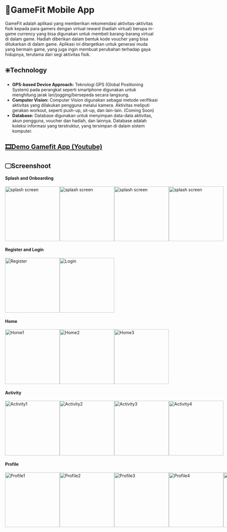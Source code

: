 # 📱GameFit Mobile App
GameFit adalah aplikasi yang memberikan rekomendasi aktivitas-aktivitas fisik kepada para gamers
dengan virtual reward (hadiah virtual) berupa in-game currency yang bisa digunakan untuk
membeli barang-barang virtual di dalam game. Hadiah diberikan dalam bentuk
kode voucher yang bisa ditukarkan di dalam game. Aplikasi ini ditargetkan untuk generasi
muda yang bermain game, yang juga ingin membuat perubahan terhadap gaya hidupnya,
terutama dari segi aktivitas fisik.

## ❇️Technology
- **GPS-based Device Approach:** Teknologi GPS (Global Positioning System)
pada perangkat seperti smartphone digunakan untuk menghitung jarak
lari/jogging/bersepeda secara langsung.
- **Computer Vision:** Computer Vision digunakan sebagai metode verifikasi
aktivitas yang dilakukan pengguna melalui kamera. Aktivitas meliputi gerakan
workout, seperti push-up, sit-up, dan lain-lain. (Coming Soon)
- **Database:** Database digunakan untuk menyimpan data-data aktivitas, akun pengguna,
voucher dan hadiah, dan lainnya. Database adalah koleksi informasi yang
terstruktur, yang tersimpan di dalam sistem komputer.

## [🎞️Demo Gamefit App (Youtube)](https://youtu.be/rHnLSsruLBA?si=cz4SuLkZ43p8C1Yq)

## 🖵Screenshoot
#### Splash and Onboarding
<div style="display: flex;">
  <img src="https://drive.google.com/uc?export=view&id=1Pw0XkCCjCbYKQfQ2s_iEyavPtURpkHdr" alt="splash screen" width="180"/>
  <img src="https://drive.google.com/uc?export=view&id=10mNQBq6cQHLDmfkHhDCfJvzKSEMLwCL9" alt="splash screen" width="180"/>
  <img src="https://drive.google.com/uc?export=view&id=1TOhjKarY_mCsHNOzfEADHgU3H3BalqZW" alt="splash screen" width="180"/>
  <img src="https://drive.google.com/uc?export=view&id=1hSegpjzuWURPf5KX5TDkXll0RoHLm1PN" alt="splash screen" width="180"/>
</div>

#### Register and Login
<div style="display: flex;">
  <img src="https://drive.google.com/uc?export=view&id=1w-elDjeYcaEXAP2R-WUsb5RnWEw6SEzh" alt="Register" width="180"/>
  <img src="https://drive.google.com/uc?export=view&id=1NSKub5zscpLHn6278esFsP2RS_0c6bjh" alt="Login" width="180"/>
</div>

#### Home
<div style="display: flex;">
  <img src="https://drive.google.com/uc?export=view&id=1__KfGwUbaO4ry7LWHXbHO5ncgvRVjtiP" alt="Home1" width="180"/>
  <img src="https://drive.google.com/uc?export=view&id=14ZmDo2CfqexENr4ATwg74r5uDs1pDo2m" alt="Home2" width="180"/>
  <img src="https://drive.google.com/uc?export=view&id=1K5MmGWQgFlzZnIMk3GndJjNs2O83RqJQ" alt="Home3" width="180"/>
</div>

#### Activity
<div style="display: flex;">
  <img src="https://drive.google.com/uc?export=view&id=1zIHtDTKf7kNvnQNRVDNq4YrqnZGMN-Me" alt="Activity1" width="180"/>
  <img src="https://drive.google.com/uc?export=view&id=1BlQ24Z3YJU4_t36vP7ZK4yU0_-0WEA2x" alt="Activity2" width="180"/>
  <img src="https://drive.google.com/uc?export=view&id=1h3o_GeRRIVidu1K8jToTW1vxKsjA4dMZ" alt="Activity3" width="180"/>
  <img src="https://drive.google.com/uc?export=view&id=131m3oDdYMRU8vTlvOM6idfLVCtmykZtH" alt="Activity4" width="180"/>
</div>

#### Profile
<div style="display: flex;">
  <img src="https://drive.google.com/uc?export=view&id=1kUVUcVpRjb1aRQlUietzkJbTL-LlUTEJ" alt="Profile1" width="180"/>
  <img src="https://drive.google.com/uc?export=view&id=1d33xZXWeLJUuExG8MrRxGtSpbXCIezhI" alt="Profile2" width="180"/>
  <img src="https://drive.google.com/uc?export=view&id=1rhKvsFjsVnpFcn1sOpaKJasl2NltD5Zr" alt="Profile3" width="180"/>
  <img src="https://drive.google.com/uc?export=view&id=1nbiVoPADNhL1awqgAbb4Zlf7T-qC-zpB" alt="Profile4" width="180"/>
  <img src="https://drive.google.com/uc?export=view&id=1Wo-pNuIkZiVYNzdjhyAMe5nyHTzdNA-M" alt="Profile5" width="180"/>
</div>
